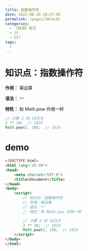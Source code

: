 ```yaml
---
title: 指数操作符
date: 2022-06-26 18:27:05
permalink: /pages/38cec0/
categories:
  - 《前端》笔记
  - JS
  - ES7
tags:
  - 
---
```

# 知识点：指数操作符

**作用：** 幂运算

**语法：** `**`

**特性：** 和 Math.pow 作用一样

```js
// 计算 2 的 10次方
2 ** 10;  // 1024
Math.pow(2, 10);  // 1024
```

# demo
```html
<!DOCTYPE html>
<html lang="zh-CN">
<head>
    <meta charset="UTF-8">
    <title>Document</title>
</head>
<body>
    <script>
        // 知识点：指数操作符
        // 作用：幂运算
        // 语法：**
        // 特性：和 Math.pow 作用一样

        // 计算 2 的 10次方
        2 ** 10;  // 1024
        Math.pow(2, 10);  // 1024
    </script>
</body>
</html>
```